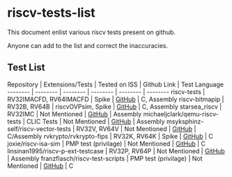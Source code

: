 # riscv-tests-list

This document enlist various riscv tests present on github.

Anyone can add to the list and correct the inaccuracies.

## Test List

Repository | Extensions/Tests | Tested on ISS | Github Link | Test Language
-------- | -------- | -------- | -------- | -------- | --------
riscv-tests  | RV32IMACFD, RV64IMACFD | Spike | [GitHub](https://github.com/riscv/riscv-tests) | C, Assembly
riscv-bitmapip  | RV32B, RV64B | riscvOVPsim, Spike | [GitHub](https://github.com/eroom1966/riscv-bitmanip) | C, Assembly
starsea_riscv  | RV32IMC | Not Mentioned | [GitHub](https://github.com/haogwb/starsea_riscv/tree/master/riscv-compliance-master/riscv-test-suite) | Assembly
michaeljclark/qemu-riscv-tests  | CLIC Tests | Not Mentioned | [GitHub](https://github.com/michaeljclark/qemu-riscv-tests/tree/master/qemu-tests) | Assembly
msyksphinz-self/riscv-vector-tests  | RV32V, RV64V | Not Mentioned | [GitHub](https://github.com/msyksphinz-self/riscv-vector-tests) | C/Assembly
rvkrypto/rvkrypto-fips  | RV32K, RV64K  | Spike | [GitHub](https://github.com/rvkrypto/rvkrypto-fips) | C
joxie/riscv-isa-sim  | PMP test (privilage) | Not Mentioned | [GitHub](https://github.com/joxie/riscv-isa-sim/tree/master/tests) | C
linsinan1995/riscv-p-ext-testcase  | RV32P, RV64P | Not Mentioned | [GitHub](https://github.com/linsinan1995/riscv-p-ext-testcase) | Assembly
franzflasch/riscv-test-scripts  | PMP test (privilage) | Not Mentioned | [GitHub](https://github.com/franzflasch/riscv-test-scripts/tree/main/pmp) | C
